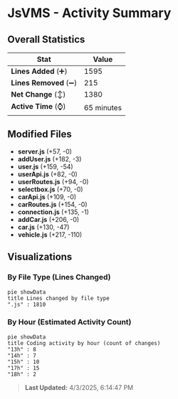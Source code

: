 # JsVMS - Activity Summary 

## Overall Statistics

| Stat                   | Value                                                             |
| ---------------------- | ----------------------------------------------------------------- |
| **Lines Added** (➕)   | 1595                                          |
| **Lines Removed** (➖) | 215                                        |
| **Net Change** (↕)    | 1380                |
| **Active Time** (⌚)   | 65 minutes |


## Modified Files
- **server.js** (+57, -0)
- **addUser.js** (+182, -3)
- **user.js** (+159, -54)
- **userApi.js** (+82, -0)
- **userRoutes.js** (+94, -0)
- **selectbox.js** (+70, -0)
- **carApi.js** (+109, -0)
- **carRoutes.js** (+154, -0)
- **connection.js** (+135, -1)
- **addCar.js** (+206, -0)
- **car.js** (+130, -47)
- **vehicle.js** (+217, -110)

## Visualizations

### By File Type (Lines Changed)

```mermaid
pie showData
title Lines changed by file type
".js" : 1810
```

### By Hour (Estimated Activity Count)

```mermaid
pie showData
title Coding activity by hour (count of changes)
"13h" : 8
"14h" : 7
"15h" : 10
"17h" : 15
"18h" : 2
```


> **Last Updated:** 4/3/2025, 6:14:47 PM